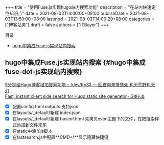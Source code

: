 +++
title = "使用Fuse.js实现hugo站内搜索功能"
description = "在站内快速定位知识点"
date = 2021-08-03T14:00:00+08:00
publishDate = 2021-08-03T13:50:00+08:00
lastmod = 2021-08-03T14:00:29+08:00
categories = ["博客站务"]
draft = false
authors = ["iTBoyer"]
+++

<div class="ox-hugo-toc toc">
<div></div>

<div class="heading">&#30446;&#24405;</div>

- [hugo中集成Fuse.js实现站内搜索](#hugo中集成fuse-dot-js实现站内搜索)

</div>
<!--endtoc-->


## hugo中集成Fuse.js实现站内搜索 {#hugo中集成fuse-dot-js实现站内搜索}

[5分钟给Hugo博客增加搜索功能 :: /dev/ttyS3 — 回首向来萧瑟处 也无荒野也无灯](https://ttys3.dev/post/hugo/hugo-fast-search/)  
[Fast, instant client side search for Hugo static site generator · GitHub](https://gist.github.com/cmod/5410eae147e4318164258742dd053993)  

-   [X] 配置config.toml outputs:支持json
-   [X] 在layouts/\_default/新建 index.json
-   [X] 在layouts/\_default/新建 baseof.html 先拷贝even主题下的文件，在把搜索样式添加到文件末尾
-   [X] 在static中添加js脚本
-   [X] 在fastsearch.js中配置\*\*CMD+/\*\*显示隐藏快捷键
